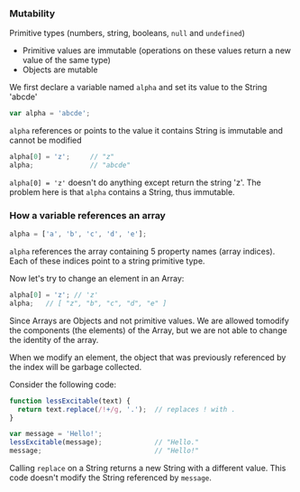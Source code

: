 ### Mutability
Primitive types (numbers, string, booleans, `null` and `undefined`)

- Primitive values are immutable (operations on these values return a new value of the same type)
- Objects are mutable

We first declare a variable named `alpha` and set its value to the String 'abcde'

```js
var alpha = 'abcde';
```

`alpha` references or points to the value it contains
String is immutable and cannot be modified

```js
alpha[0] = 'z';     // "z"
alpha;              // "abcde"
```

`alpha[0] = 'z'` doesn't do anything except return the string 'z'. The problem here is that `alpha` contains a String, thus immutable.

### How a variable references an array
```js
alpha = ['a', 'b', 'c', 'd', 'e'];
```

`alpha` references the array containing 5 property names (array indices). Each of these indices point to a string primitive type.

Now let's try to change an element in an Array:

```js
alpha[0] = 'z'; // 'z'
alpha;   // [ "z", "b", "c", "d", "e" ]
```

Since Arrays are Objects and not primitive values. We are allowed tomodify the components (the elements) of the Array, but we are not able to change the identity of the array.

When we modify an element, the object that was previously referenced by the index will be garbage collected.

Consider the following code:

```js
function lessExcitable(text) {
  return text.replace(/!+/g, '.');  // replaces ! with .
}

var message = 'Hello!';
lessExcitable(message);             // "Hello."
message;                            // "Hello!"
```

Calling `replace` on a String returns a new String with a different value. This code doesn't modify the String referenced by `message`.


